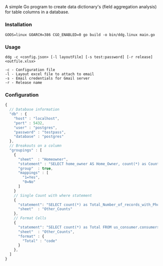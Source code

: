 ##

A simple Go program to create data dictionary's (field aggregation analysis) for table columns in a database.


### Installation

`
GOOS=linux GOARCH=386 CGO_ENABLED=0 go build -o bin/ddg.linux main.go
`

### Usage
`
ddg -c <config.json> [-l layoutFile] [-s test:password] [-r release] <outfile.xlsx>
`
```
-c - Configuration file
-l - Layout excel file to attach to email
-s - Email credentials for Gmail server
-r - Release name
```
### Configuration

```javascript
{
  // Database information
  "db" : {
    "host" : "localhost",
    "port" : 5432,
    "user" : "postgres",
    "password" : "testpass",
    "database" : "postgres"
  },
  // Breakouts on a column
  "groupings" : [
    {
      "sheet"  : "Homeowner",
      "statement" : "SELECT home_owner AS Home_Owner, count(*) as Count FROM us_consumer.consumers  GROUP BY home_owner  ORDER BY home_owner ASC ",
      "group"  : true,
      "mappings" : [
        "1=Yes",
        "0=No"
      ]
    }
    // Single Count with where statement
    {
      "statement": "SELECT count(*) as Total_Number_of_records_with_Phones FROM us_consumer.consumers c INNER JOIN us_consumer.emails e ON c.id = e.consumer_id WHERE phone IS NOT NULL",
      "sheet"  : "Other_Counts"
    },
    // Format Cells
    {
      "statement": "SELECT count(*) as Total FROM us_consumer.consumers c INNER JOIN us_consumer.emails e ON c.id = e.consumer_id WHERE phone IS NOT NULL",
      "sheet"  : "Other_Counts",
      "format" : {
        "Total" : "code"
      }
    },
  ]
}
```
